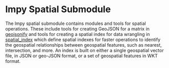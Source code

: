# lmpy Spatial Submodule

The lmpy spatial submodule contains modules and tools for spatial operations.  These
include tools for creating GeoJSON for a matrix in [geojsonify](./geojsonify.py) and
tools for creating a spatial index for data wrangling in
[spatial_index](./spatial_index.py) which define spatial indexes for faster operations
to identify the geospatial relationships between geospatial features, such as nearest,
intersection, and more.  An index is built on either a single geospatial vector file,
in JSON or geo-JSON format, or a set of geospatial features in WKT format.
